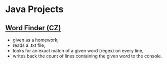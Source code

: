 # Java Projects
## [Word Finder (CZ)](./WordFinder) 
- given as a homework,
- reads a .txt file, 
- looks for an exact match of a given word (regex) on every line,
- writes back the count of lines containing the given word to the console.
